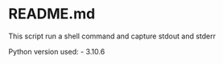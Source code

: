 # README.md

This script run a shell command and capture stdout and stderr 

Python version used: - 3.10.6
